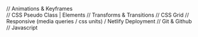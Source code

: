 // Animations & Keyframes  
// CSS Pseudo Class | Elements
// Transforms & Transitions
// CSS Grid
// Responsive (media queries / css units) / Netlify Deployment
// Git & Github
// Javascript
